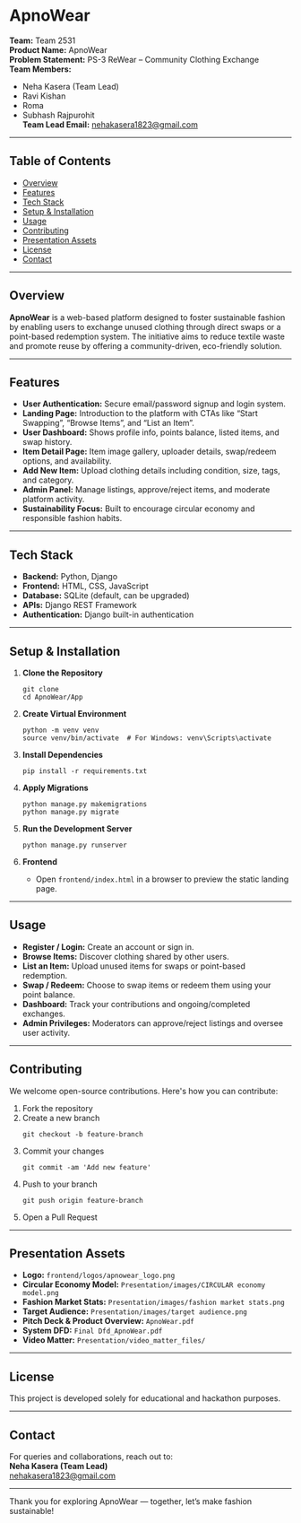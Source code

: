 
# ApnoWear

**Team:** Team 2531  
**Product Name:** ApnoWear  
**Problem Statement:** PS-3 ReWear – Community Clothing Exchange  
**Team Members:**  
- Neha Kasera (Team Lead)  
- Ravi Kishan  
- Roma  
- Subhash Rajpurohit  
**Team Lead Email:** nehakasera1823@gmail.com  

---

## Table of Contents

- [Overview](#overview)
- [Features](#features)
- [Tech Stack](#tech-stack)
- [Setup & Installation](#setup--installation)
- [Usage](#usage)
- [Contributing](#contributing)
- [Presentation Assets](#presentation-assets)
- [License](#license)
- [Contact](#contact)

---

## Overview

**ApnoWear** is a web-based platform designed to foster sustainable fashion by enabling users to exchange unused clothing through direct swaps or a point-based redemption system. The initiative aims to reduce textile waste and promote reuse by offering a community-driven, eco-friendly solution.

---

## Features

- **User Authentication:** Secure email/password signup and login system.
- **Landing Page:** Introduction to the platform with CTAs like “Start Swapping”, “Browse Items”, and “List an Item”.
- **User Dashboard:** Shows profile info, points balance, listed items, and swap history.
- **Item Detail Page:** Item image gallery, uploader details, swap/redeem options, and availability.
- **Add New Item:** Upload clothing details including condition, size, tags, and category.
- **Admin Panel:** Manage listings, approve/reject items, and moderate platform activity.
- **Sustainability Focus:** Built to encourage circular economy and responsible fashion habits.

---

## Tech Stack

- **Backend:** Python, Django  
- **Frontend:** HTML, CSS, JavaScript  
- **Database:** SQLite (default, can be upgraded)  
- **APIs:** Django REST Framework  
- **Authentication:** Django built-in authentication

---

## Setup & Installation

1. **Clone the Repository**
   ```
   git clone 
   cd ApnoWear/App
   ```

2. **Create Virtual Environment**
   ```
   python -m venv venv
   source venv/bin/activate  # For Windows: venv\Scripts\activate
   ```

3. **Install Dependencies**
   ```
   pip install -r requirements.txt
   ```

4. **Apply Migrations**
   ```
   python manage.py makemigrations
   python manage.py migrate
   ```

5. **Run the Development Server**
   ```
   python manage.py runserver
   ```

6. **Frontend**
   - Open `frontend/index.html` in a browser to preview the static landing page.

---

## Usage

- **Register / Login:** Create an account or sign in.
- **Browse Items:** Discover clothing shared by other users.
- **List an Item:** Upload unused items for swaps or point-based redemption.
- **Swap / Redeem:** Choose to swap items or redeem them using your point balance.
- **Dashboard:** Track your contributions and ongoing/completed exchanges.
- **Admin Privileges:** Moderators can approve/reject listings and oversee user activity.

---

## Contributing

We welcome open-source contributions. Here's how you can contribute:

1. Fork the repository
2. Create a new branch
   ```
   git checkout -b feature-branch
   ```
3. Commit your changes
   ```
   git commit -am 'Add new feature'
   ```
4. Push to your branch
   ```
   git push origin feature-branch
   ```
5. Open a Pull Request

---

## Presentation Assets

- **Logo:** `frontend/logos/apnowear_logo.png`
- **Circular Economy Model:** `Presentation/images/CIRCULAR economy model.png`
- **Fashion Market Stats:** `Presentation/images/fashion market stats.png`
- **Target Audience:** `Presentation/images/target audience.png`
- **Pitch Deck & Product Overview:** `ApnoWear.pdf`
- **System DFD:** `Final Dfd_ApnoWear.pdf`
- **Video Matter:** `Presentation/video_matter_files/`

---

## License

This project is developed solely for educational and hackathon purposes.

---

## Contact

For queries and collaborations, reach out to:  
**Neha Kasera (Team Lead)**  
nehakasera1823@gmail.com

---

Thank you for exploring ApnoWear — together, let’s make fashion sustainable!

